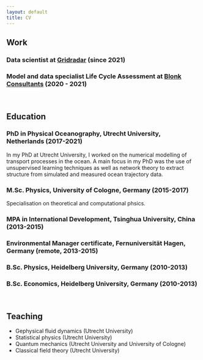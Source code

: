 ```yaml
---
layout: default
title: CV
---
```


## Work

### Data scientist at [Gridradar](https://gridradar.net/en) (since 2021)

### Model and data specialist Life Cycle Assessment at [Blonk Consultants](https://blonkconsultants.nl/?lang=en) (2020 - 2021) 

<br>

## Education

### PhD in Physical Oceanography, Utrecht University, Netherlands (2017-2021)
In my PhD at Utrecht University, I worked on the numerical modelling of transport processes in the ocean. A main focus in my PhD was the use of unsupervised learning techniques as well as network theory to extract structure from simulated and measured ocean trajectory data.

### M.Sc. Physics, University of Cologne, Germany (2015-2017)
Specialisation on theoretical and computational phsics. 

### MPA in International Development, Tsinghua University, China (2013-2015)

### Environmental Manager certificate, Fernuniversität Hagen, Germany (remote, 2013-2015)

### B.Sc. Physics, Heidelberg University, Germany (2010-2013)

### B.Sc. Economics, Heidelberg University, Germany (2010-2013)

<br>

## Teaching

- Gephysical fluid dynamics (Utrecht University)
- Statistical physics (Utrecht University)
- Quantum mechanics (Utrecht University and University of Cologne)
- Classical field theory (Utrecht University)
